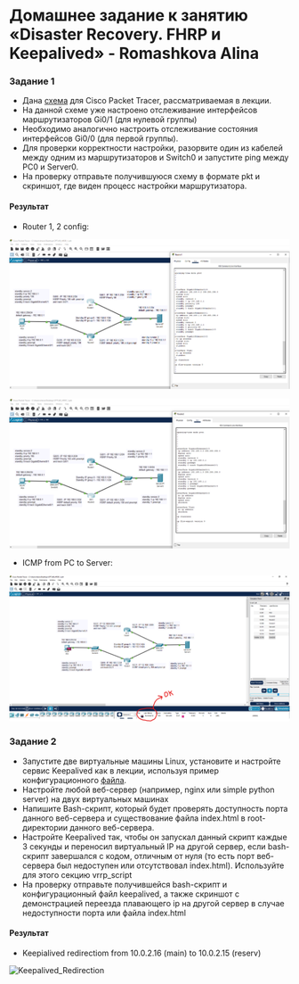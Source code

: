 # Домашнее задание к занятию «Disaster Recovery. FHRP и Keepalived» - Romashkova Alina

### Задание 1
- Дана [схема](1/hsrp_advanced.pkt) для Cisco Packet Tracer, рассматриваемая в лекции.
- На данной схеме уже настроено отслеживание интерфейсов маршрутизаторов Gi0/1 (для нулевой группы)
- Необходимо аналогично настроить отслеживание состояния интерфейсов Gi0/0 (для первой группы).
- Для проверки корректности настройки, разорвите один из кабелей между одним из маршрутизаторов и Switch0 и запустите ping между PC0 и Server0.
- На проверку отправьте получившуюся схему в формате pkt и скриншот, где виден процесс настройки маршрутизатора.

#### Результат

- Router 1, 2 config:

![Router 1](https://github.com/ARMSHK/HW-SYS-19/blob/main/img/Router_1_Config.png)

![Router 2](https://github.com/ARMSHK/HW-SYS-19/blob/main/img/Router_2_Config.png)

- ICMP from PC to Server:

![ICMP](https://github.com/ARMSHK/HW-SYS-19/blob/main/img/ICMP_Route_Succcessful.png)

### Задание 2
- Запустите две виртуальные машины Linux, установите и настройте сервис Keepalived как в лекции, используя пример конфигурационного [файла](1/keepalived-simple.conf).
- Настройте любой веб-сервер (например, nginx или simple python server) на двух виртуальных машинах
- Напишите Bash-скрипт, который будет проверять доступность порта данного веб-сервера и существование файла index.html в root-директории данного веб-сервера.
- Настройте Keepalived так, чтобы он запускал данный скрипт каждые 3 секунды и переносил виртуальный IP на другой сервер, если bash-скрипт завершался с кодом, отличным от нуля (то есть порт веб-сервера был недоступен или отсутствовал index.html). Используйте для этого секцию vrrp_script
- На проверку отправьте получившейся bash-скрипт и конфигурационный файл keepalived, а также скриншот с демонстрацией переезда плавающего ip на другой сервер в случае недоступности порта или файла index.html

#### Результат

- Keepialived redirectiom from 10.0.2.16 (main) to 10.0.2.15 (reserv)

![Keepalived_Redirection]([https://github.com/ARMSHK/HW-SYS-19/blob/main/img/Router_Configuration.png](https://github.com/ARMSHK/HW-SYS-19/blob/main/img/Keepalived_Redirection.png)https://github.com/ARMSHK/HW-SYS-19/blob/main/img/Keepalived_Redirection.png)

